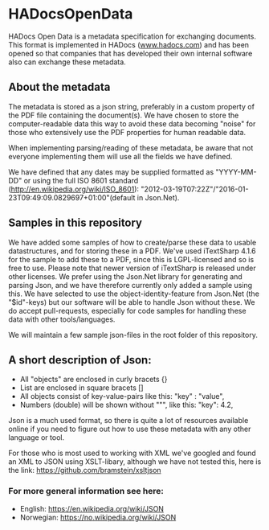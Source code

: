 # HADocsOpenData
HADocs Open Data is a metadata specification for exchanging documents. This format is implemented in HADocs (www.hadocs.com) and has been opened so that companies that has developed their own internal software also can exchange these metadata.

## About the metadata
The metadata is stored as a json string, preferably in a custom property of the PDF file containing the document(s). We have chosen to store the computer-readable data this way to avoid these data becoming "noise" for those who extensively use the PDF properties for human readable data.

When implementing parsing/reading of these metadata, be aware that not everyone implementing them will use all the fields we have defined.

We have defined that any dates may be supplied formatted as "YYYY-MM-DD" or using the full ISO 8601 standard (http://en.wikipedia.org/wiki/ISO_8601): "2012-03-19T07:22Z"/"2016-01-23T09:49:09.0829697+01:00"(default in Json.Net).

## Samples in this repository
We have added some samples of how to create/parse these data to usable datastructures, and for storing these in a PDF. 
We've used iTextSharp 4.1.6 for the sample to add these to a PDF, since this is LGPL-licensed and so is free to use. Please note that newer version of iTextSharp is released under other licenses.
We prefer using the Json.Net library for generating and parsing Json, and we have therefore currently only added a sample using this. We have selected to use the object-identity-feature from Json.Net (the "$id"-keys) but our software will be able to handle Json without these.
We do accept pull-requests, especially for code samples for handling these data with other tools/languages.

We will maintain a few sample json-files in the root folder of this repository.

## A short description of Json:
- All "objects" are enclosed in curly bracets {}
- List are enclosed in square bracets []
- All objects consist of key-value-pairs like this: "key" : "value",
- Numbers (double) will be shown without """, like this: "key": 4.2, 

Json is a much used format, so there is quite a lot of resources available online if you need to figure out how to use these metadata with any other language or tool.

For those who is most used to working with XML we've googled and found an XML to JSON using XSLT-libary, although we have not tested this, here is the link:
https://github.com/bramstein/xsltjson

### For more general information see here: 
* English: https://en.wikipedia.org/wiki/JSON
* Norwegian: https://no.wikipedia.org/wiki/JSON
